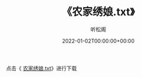﻿---
title:  《农家绣娘.txt》
date:   2022-01-02T00:00:00+00:00
author: 听松阁
layout: post
permalink: /农家绣娘/
categories: 小说
tags: [小说]
---

点击《 [农家绣娘.txt](http://img.660000.xyz/bookstukust/book/bntxt/10/农家绣娘.txt)》进行下载